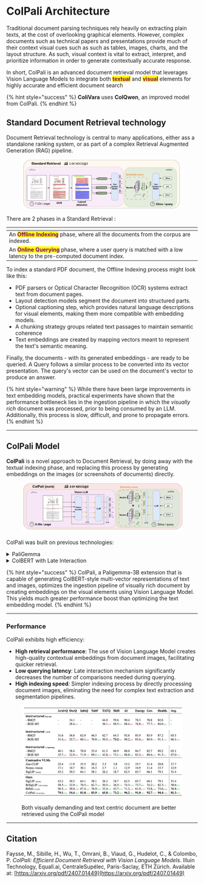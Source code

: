 # ColPali Architecture

Traditional document parsing techniques rely heavily on extracting plain texts, at the cost of overlooking graphical elements. However, complex documents such as technical papers and presentations provide much of their context visual cues such as such as tables, images, charts, and the layout structure. As such, visual context is vital to extract, interpret, and prioritize information in order to generate contextually accurate response.&#x20;

In short, ColPali is an advanced document retrieval model that leverages Vision Language Models to integrate both <mark style="color:purple;">**textual**</mark> and <mark style="color:purple;">**visual**</mark> elements for highly accurate and efficient document search&#x20;

{% hint style="success" %}
**ColiVara** uses **ColQwen**, an improved model from ColPali.&#x20;
{% endhint %}

## Standard Document Retrieval technology

Document Retrieval technology is central to many applications, either ass a standalone ranking system, or as part of a complex Retrieval Augmented Generation (RAG) pipeline.&#x20;

<figure><img src="../../.gitbook/assets/image (6).png" alt=""><figcaption></figcaption></figure>

There are 2 phases in a Standard  Retrieval :

<table data-view="cards"><thead><tr><th></th></tr></thead><tbody><tr><td>An <mark style="color:purple;"><strong>Offline Indexing</strong></mark> phase, where all the documents from the corpus are indexed.</td></tr><tr><td>An <mark style="color:purple;"><strong>Online Querying</strong></mark> phase, where a user query is matched with a low latency to the pre-computed document index.</td></tr></tbody></table>

To index a standard PDF document, the Offline Indexing process might look like this:&#x20;

* PDF parsers or Optical Character Recognition (OCR) systems extract text from document pages.
* Layout detection models segment the document into structured parts.&#x20;
* Optional captioning step, which provides natural language descriptions for visual elements, making them more compatible with embedding models.
* A chunking strategy groups related text passages to maintain semantic coherence
* Text embeddings are created by mapping vectors meant to represent the text's semantic meaning.

Finally, the documents - with its generated embeddings - are ready to be queried. A Query follows a similar process to be converted into its vector presentation. The query's vector can be used on the document's vector to produce an answer. &#x20;

{% hint style="warning" %}
While there have been large improvements in text embedding models, practical experiments have shown that the performance bottleneck lies in the ingestion pipeline in which the _visually rich_ document was processed, prior to being consumed by an LLM. Additionally, this process is slow, difficult, and prone to propagate errors.&#x20;
{% endhint %}

***

## ColPali Model&#x20;

**ColPali** is a novel approach to Document Retrieval, by doing away with the textual indexing phase, and replacing this process by generating embeddings on the images (or screenshots of documents) directly.&#x20;

<figure><img src="../../.gitbook/assets/image (7).png" alt=""><figcaption></figcaption></figure>

ColPali was built on previous technologies:

<details>

<summary>PaliGemma</summary>

A Vision Language Model that processes images by breaking them down into smaller sections, or _patches_. These patches are analyzed by a vision transformer (_SigLIP-So400m)_ in order to produce detailed vector representations, known as _patch embeddings_.&#x20;

These _embeddings_ are fed into a language model (_Gemma 2B_) to create representations of each patch within the language model's space. This results in a multi-vector representation for each page image, with both visual and contextual information.

</details>

<details>

<summary>ColBERT with Late Interaction</summary>

A specialized search model that combines _Multi-Vector Representation_ with a _Late Interaction_ approach&#x20;

* **Multi-Vector Representation**: Unlike traditional retrieval methods that summarize an entire document with a single vector, ColBERT creates separate vectors for each word or phrase in a document and query. As a result, ColBERT can retain more information and identify nuances in contexts.&#x20;
* **Late Interaction Mechanism**: Instead of performing complex interactions between vectors for the query and document upfront, ColBERT initially calculates a broad similarity score to _cheaply_ narrow down potential matches. Detailed similarity comparisons are only one on the most relevant parts of the document.&#x20;

</details>

{% hint style="success" %}
ColPali, a Paligemma-3B extension that is capable of generating ColBERT-style multi-vector representations of text and images, optimizes the ingestion pipeline of visually rich document by creating embeddings on the visual elements using Vision Language Model. This yields much greater performance boost than optimizing the text embedding model.
{% endhint %}

***

### Performance&#x20;

ColPali exhibits high efficiency:&#x20;

* **High retrieval performance**: The use of Vision Language Model creates high-quality contextual embeddings from document images, facilitating quicker retrieval.
* **Low querying latency**: Late interaction mechanism significantly decreases the number of comparisons needed during querying.&#x20;
* **High indexing speed**_:_ Simpler indexing process by directly processing document images, eliminating the need for complex text extraction and segmentation pipelines.

<figure><img src="../../.gitbook/assets/image (9).png" alt=""><figcaption><p>Both visually demanding and text centric document are better retrieved using the ColPali model</p></figcaption></figure>



***

## Citation

Faysse, M., Sibille, H., Wu, T., Omrani, B., Viaud, G., Hudelot, C., & Colombo, P. _ColPali: Efficient Document Retrieval with Vision Language Models_. Illuin Technology, Equall.ai, CentraleSupélec, Paris-Saclay, ETH Zürich. Available at: [https://arxiv.org/pdf/2407.01449](https://arxiv.org/pdf/2407.01449)
